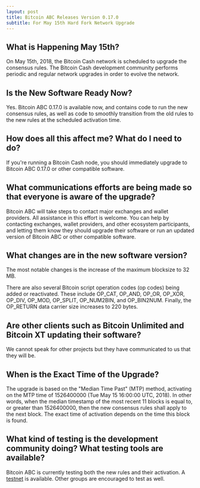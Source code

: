```yaml
---
layout: post
title: Bitcoin ABC Releases Version 0.17.0
subtitle: For May 15th Hard Fork Network Upgrade
---
```


## What is Happening May 15th?  

On May 15th, 2018, the Bitcoin Cash network is scheduled to upgrade the consensus rules.  The Bitcoin Cash development community performs periodic and regular network upgrades in order to evolve the network. 

## Is the New Software Ready Now?

Yes.  Bitcoin ABC 0.17.0 is available now, and contains code to run the new consensus rules, as well as code to smoothly transition from the old rules to the
new rules at the scheduled activation time.

## How does all this affect me?  What do I need to do?

If you're running a Bitcoin Cash node, you should immediately upgrade to Bitcoin ABC 0.17.0 or other compatible software.

## What communications efforts are being made so that everyone is aware of the upgrade?

Bitcoin ABC will take steps to contact major exchanges and wallet providers.  All  assistance in this effort is welcome.  You can help by contacting exchanges, wallet providers, and other ecosystem participants, and letting them know they should upgrade their software or run an updated version of Bitcoin ABC or other compatible software.

## What changes are in the new software version?

The most notable changes is the increase of the maximum blocksize to 32 MB.​

There are also several Bitcoin script operation codes (op codes) being added or reactivated.  These include OP_CAT, OP_AND, OP_OR, OP_XOR, OP_DIV, OP_MOD, OP_SPLIT, OP_NUM2BIN, and OP_BIN2NUM.  Finally, the OP_RETURN data carrier size increases to 220 bytes.

## Are other clients such as Bitcoin Unlimited and Bitcoin XT updating their software?

We cannot speak for other projects but they have communicated to us that they will be.

## When is the Exact Time of the Upgrade?   

The upgrade is based on the "Median Time Past" (MTP) method, activating on the MTP time of 1526400000 (Tue May 15 16:00:00 UTC, 2018).  In other words, when the median timestamp of the most recent 11 blocks is equal to, or greater than 1526400000, then the new consensus rules shall apply to the next block.  The exact time of activation depends on the time this block is found.

## What kind of testing is the development community doing?  What testing tools are available?

Bitcoin ABC is currently testing both the new rules and their activation.  A [testnet](https://docs.google.com/spreadsheets/d/1_uJryqNnMEHogUdCY6WhCMoyuyoZsyMtVm2R4xAsIeI/edit) is available.  Other groups are encouraged to test as well.
